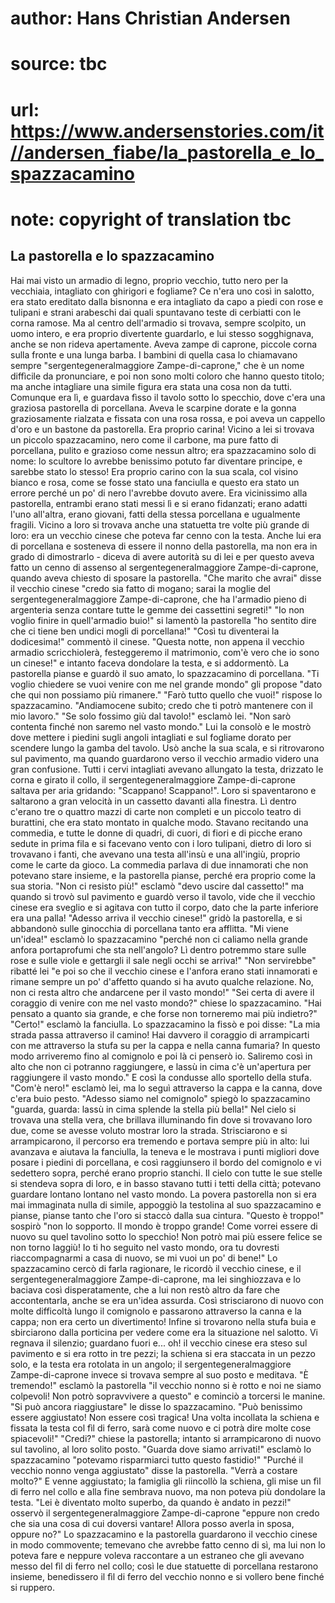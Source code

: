 # author: Hans Christian Andersen
# source: tbc
# url: https://www.andersenstories.com/it//andersen_fiabe/la_pastorella_e_lo_spazzacamino
# note: copyright of translation tbc

## La pastorella e lo spazzacamino 

Hai mai visto un armadio di legno, proprio vecchio, tutto nero per la
vecchiaia, intagliato con ghirigori e fogliame? Ce n'era uno così in
salotto, era stato ereditato dalla bisnonna e era intagliato da capo a
piedi con rose e tulipani e strani arabeschi dai quali spuntavano teste
di cerbiatti con le corna ramose. Ma al centro dell'armadio si trovava,
sempre scolpito, un uomo intero, e era proprio divertente guardarlo, e
lui stesso sogghignava, anche se non rideva apertamente. Aveva zampe di
caprone, piccole corna sulla fronte e una lunga barba. I bambini di
quella casa lo chiamavano sempre "sergentegeneralmaggiore
Zampe-di-caprone," che è un nome diffìcile da pronunciare, e poi non
sono molti coloro che hanno questo titolo; ma anche intagliare una
simile figura era stata una cosa non da tutti. Comunque era lì, e
guardava fìsso il tavolo sotto lo specchio, dove c'era una graziosa
pastorella di porcellana. Aveva le scarpine dorate e la gonna
graziosamente rialzata e fissata con una rosa rossa, e poi aveva un
cappello d'oro e un bastone da pastorella. Era proprio carina! Vicino a
lei si trovava un piccolo spazzacamino, nero come il carbone, ma pure
fatto di porcellana, pulito e grazioso come nessun altro; era
spazzacamino solo di nome: lo scultore lo avrebbe benissimo potuto far
diventare principe, e sarebbe stato lo stesso!
Era proprio carino con la sua scala, col visino bianco e rosa, come se
fosse stato una fanciulla e questo era stato un errore perché un po' di
nero l'avrebbe dovuto avere. Era vicinissimo alla pastorella, entrambi
erano stati messi lì e si erano fidanzati; erano adatti l'uno
all'altra, erano giovani, fatti della stessa porcellana e ugualmente
fragili.
Vicino a loro si trovava anche una statuetta tre volte più grande di
loro: era un vecchio cinese che poteva far cenno con la testa. Anche lui
era di porcellana e sosteneva di essere il nonno della pastorella, ma
non era in grado di dimostrarlo - diceva di avere autorità su di lei e
per questo aveva fatto un cenno di assenso al sergentegeneralmaggiore
Zampe-di-caprone, quando aveva chiesto di sposare la pastorella.
"Che marito che avrai" disse il vecchio cinese "credo sia fatto di
mogano; sarai la moglie del sergentegeneralmaggiore Zampe-di-caprone,
che ha l'armadio pieno di argenteria senza contare tutte le gemme dei
cassettini segreti!"
"Io non voglio finire in quell'armadio buio!" si lamentò la
pastorella "ho sentito dire che ci tiene ben undici mogli di
porcellana!"
"Così tu diventerai la dodicesima!" commentò il cinese. "Questa
notte, non appena il vecchio armadio scricchiolerà, festeggeremo il
matrimonio, com'è vero che io sono un cinese!" e intanto faceva
dondolare la testa, e si addormentò.
La pastorella pianse e guardò il suo amato, lo spazzacamino di
porcellana.
"Ti voglio chiedere se vuoi venire con me nel grande mondo" gli
propose "dato che qui non possiamo più rimanere."
"Farò tutto quello che vuoi!" rispose lo spazzacamino. "Andiamocene
subito; credo che ti potrò mantenere con il mio lavoro."
"Se solo fossimo giù dal tavolo!" esclamò lei. "Non sarò contenta
finché non saremo nel vasto mondo."
Lui la consolò e le mostrò dove mettere i piedini sugli angoli
intagliati e sul fogliame dorato per scendere lungo la gamba del tavolo.
Usò anche la sua scala, e si ritrovarono sul pavimento, ma quando
guardarono verso il vecchio armadio videro una gran confusione. Tutti i
cervi intagliati avevano allungato la testa, drizzato le corna e girato
il collo, il sergentegeneralmaggiore Zampe-di-caprone saltava per aria
gridando: "Scappano! Scappano!".
Loro si spaventarono e saltarono a gran velocità in un cassetto davanti
alla finestra.
Lì dentro c'erano tre o quattro mazzi di carte non completi e un
piccolo teatro di burattini, che era stato montato in qualche modo.
Stavano recitando una commedia, e tutte le donne di quadri, di cuori, di
fiori e di picche erano sedute in prima fila e si facevano vento con i
loro tulipani, dietro di loro si trovavano i fanti, che avevano una
testa all'insù e una all'ingiù, proprio come le carte da gioco. La
commedia parlava di due innamorati che non potevano stare insieme, e la
pastorella pianse, perché era proprio come la sua storia.
"Non ci resisto più!" esclamò "devo uscire dal cassetto!" ma quando
si trovò sul pavimento e guardò verso il tavolo, vide che il vecchio
cinese era sveglio e si agitava con tutto il corpo, dato che la parte
inferiore era una palla!
"Adesso arriva il vecchio cinese!" gridò la pastorella, e si abbandonò
sulle ginocchia di porcellana tanto era afflitta.
"Mi viene un'idea!" esclamò lo spazzacamino "perché non ci caliamo
nella grande anfora portaprofumi che sta nell'angolo? Lì dentro
potremmo stare sulle rose e sulle viole e gettargli il sale negli occhi
se arriva!"
"Non servirebbe" ribatté lei "e poi so che il vecchio cinese e
l'anfora erano stati innamorati e rimane sempre un po' d'affetto
quando si ha avuto qualche relazione. No, non ci resta altro che
andarcene per il vasto mondo!"
"Sei certa di avere il coraggio di venire con me nel vasto mondo?"
chiese lo spazzacamino. "Hai pensato a quanto sia grande, e che forse
non torneremo mai più indietro?"
"Certo!" esclamò la fanciulla.
Lo spazzacamino la fissò e poi disse: "La mia strada passa attraverso
il camino! Hai davvero il coraggio di arrampicarti con me attraverso la
stufa su per la cappa e nella canna fumaria? In questo modo arriveremo
fino al comignolo e poi là ci penserò io. Saliremo così in alto che non
ci potranno raggiungere, e lassù in cima c'è un'apertura per
raggiungere il vasto mondo."
E così la condusse allo sportello della stufa.
"Com'è nero!" esclamò lei, ma lo seguì attraverso la cappa e la
canna, dove c'era buio pesto.
"Adesso siamo nel comignolo" spiegò lo spazzacamino "guarda, guarda:
lassù in cima splende la stella più bella!"
Nel cielo si trovava una stella vera, che brillava illuminando fin dove
si trovavano loro due, come se avesse voluto mostrar loro la strada.
Strisciarono e si arrampicarono, il percorso era tremendo e portava
sempre più in alto: lui avanzava e aiutava la fanciulla, la teneva e le
mostrava i punti migliori dove posare i piedini di porcellana, e così
raggiunsero il bordo del comignolo e vi sedettero sopra, perché erano
proprio stanchi.
Il cielo con tutte le sue stelle si stendeva sopra di loro, e in basso
stavano tutti i tetti della città; potevano guardare lontano lontano nel
vasto mondo. La povera pastorella non si era mai immaginata nulla di
simile, appoggiò la testolina al suo spazzacamino e pianse, pianse tanto
che l'oro si staccò dalla sua cintura.
"Questo è troppo!" sospirò "non lo sopporto. Il mondo è troppo
grande! Come vorrei essere di nuovo su quel tavolino sotto lo specchio!
Non potrò mai più essere felice se non torno laggiù! Io ti ho seguito
nel vasto mondo, ora tu dovresti riaccompagnarmi a casa di nuovo, se mi
vuoi un po' di bene!"
Lo spazzacamino cercò di farla ragionare, le ricordò il vecchio cinese,
e il sergentegeneralmaggiore Zampe-di-caprone, ma lei singhiozzava e lo
baciava così disperatamente, che a lui non restò altro da fare che
accontentarla, anche se era un'idea assurda.
Così strisciarono di nuovo con molte difficoltà lungo il comignolo e
passarono attraverso la canna e la cappa; non era certo un divertimento!
Infine si trovarono nella stufa buia e sbirciarono dalla porticina per
vedere come era la situazione nel salotto. Vi regnava il silenzio;
guardano fuori e... oh! il vecchio cinese era steso sul pavimento e si
era rotto in tre pezzi; la schiena si era staccata in un pezzo solo, e
la testa era rotolata in un angolo; il sergentegeneralmaggiore
Zampe-di-caprone invece si trovava sempre al suo posto e meditava.
"È tremendo!" esclamò la pastorella "il vecchio nonno si è rotto e
noi ne siamo colpevoli! Non potrò sopravvivere a questo" e cominciò a
torcersi le manine.
"Si può ancora riaggiustare" le disse lo spazzacamino. "Può benissimo
essere aggiustato! Non essere così tragica! Una volta incollata la
schiena e fissata la testa col fìl di ferro, sarà come nuovo e ci potrà
dire molte cose spiacevoli!"
"Credi?" chiese la pastorella; intanto si arrampicarono di nuovo sul
tavolino, al loro solito posto.
"Guarda dove siamo arrivati!" esclamò lo spazzacamino "potevamo
risparmiarci tutto questo fastidio!"
"Purché il vecchio nonno venga aggiustato" disse la pastorella.
"Verrà a costare molto?"
E venne aggiustato; la famiglia gli riincollò la schiena, gli mise un
fìl di ferro nel collo e alla fine sembrava nuovo, ma non poteva più
dondolare la testa.
"Lei è diventato molto superbo, da quando è andato in pezzi!" osservò
il sergentegeneralmaggiore Zampe-di-caprone "eppure non credo che sia
una cosa di cui doversi vantare! Allora posso averla in sposa, oppure
no?"
Lo spazzacamino e la pastorella guardarono il vecchio cinese in modo
commovente; temevano che avrebbe fatto cenno di sì, ma lui non lo poteva
fare e neppure voleva raccontare a un estraneo che gli avevano messo del
fìl di ferro nel collo; così le due statuette di porcellana restarono
insieme, benedissero il fìl di ferro del vecchio nonno e si vollero bene
finché si ruppero.
